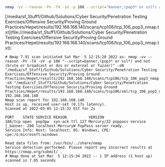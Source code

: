 ```bash
nmap -vv --reason -Pn -T4 -sV -p 106 --script="banner,(pop3* or ssl*) and not (brute or broadcast or dos or external or fuzzer)" -oN "/media/sf_Stuff1/Github/Solutions/Cyber Security/Penetration Testing Exercises/Offensive Security/Proving Ground Practices/Hepet/results/192.168.168.140/scans/tcp106/tcp_106_pop3_nmap.txt" -oX "/media/sf_Stuff1/Github/Solutions/Cyber Security/Penetration Testing Exercises/Offensive Security/Proving Ground Practices/Hepet/results/192.168.168.140/scans/tcp106/xml/tcp_106_pop3_nmap.xml" 192.168.168.140
```

[/media/sf_Stuff1/Github/Solutions/Cyber Security/Penetration Testing Exercises/Offensive Security/Proving Ground Practices/Hepet/results/192.168.168.140/scans/tcp106/tcp_106_pop3_nmap.txt](file:///media/sf_Stuff1/Github/Solutions/Cyber Security/Penetration Testing Exercises/Offensive Security/Proving Ground Practices/Hepet/results/192.168.168.140/scans/tcp106/tcp_106_pop3_nmap.txt):

```
# Nmap 7.91 scan initiated Sat Mar  5 12:15:28 2022 as: nmap -vv --reason -Pn -T4 -sV -p 106 "--script=banner,(pop3* or ssl*) and not (brute or broadcast or dos or external or fuzzer)" -oN "/media/sf_Stuff1/Github/Solutions/Cyber Security/Penetration Testing Exercises/Offensive Security/Proving Ground Practices/Hepet/results/192.168.168.140/scans/tcp106/tcp_106_pop3_nmap.txt" -oX "/media/sf_Stuff1/Github/Solutions/Cyber Security/Penetration Testing Exercises/Offensive Security/Proving Ground Practices/Hepet/results/192.168.168.140/scans/tcp106/xml/tcp_106_pop3_nmap.xml" 192.168.168.140
Nmap scan report for 192.168.168.140
Host is up, received user-set (0.17s latency).
Scanned at 2022-03-05 12:15:32 EST for 2s

PORT    STATE SERVICE REASON          VERSION
106/tcp open  pop3pw  syn-ack ttl 127 Mercury/32 poppass service
|_banner: 200 localhost MercuryW PopPass server ready.
Service Info: Host: localhost; OS: Windows; CPE: cpe:/o:microsoft:windows

Read data files from: /usr/bin/../share/nmap
Service detection performed. Please report any incorrect results at https://nmap.org/submit/ .
# Nmap done at Sat Mar  5 12:15:34 2022 -- 1 IP address (1 host up) scanned in 7.05 seconds

```
